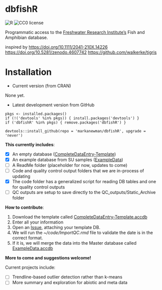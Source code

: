 # dbfishR

![R](https://img.shields.io/badge/R-4.0.x-blue)
![CC0 license](https://img.shields.io/badge/License-CC0-green.svg)

Programmatic access to the [Freshwater Research Institute’s](https://www.susqu.edu/academics/centers-and-programs/freshwater-research-institute/) Fish and Amphibian database.


inspired by 
https://doi.org/10.1111/2041-210X.14226
https://doi.org/10.5281/zenodo.4607742
https://github.com/walkerke/tigris

# Installation

* Current version (from CRAN)

None yet.

* Latest development version from GitHub

```{r}
pkgs <- installed.packages()
if (!('devtools' %in% pkgs)) { install.packages('devtools') }
if ('dbfishR' %in% pkgs) { remove.packages('dbfishR') }

devtools::install_github(repo = 'markanewman/dbfishR', upgrade = 'never')
```



**This currently includes**:

- [x] An empty database ([CompleteDataEntry-Template](https://github.com/Team-FRI/UW-Data-Entry/releases/tag/V1))
- [x] An example database from SU samples ([ExampleData](https://github.com/Team-FRI/UW-Data-Entry/releases/tag/V1))
- [ ] A ReadMe folder (placeholder for now, updates to come)
- [ ] Code and quality control output folders that we are in-process of updating
- [x] The code folder has a generalized script for reading DB tables and one for quality control outputs
- [ ] QC outputs are setup to save directly to the QC_outputs/Static_Archive folder

**How to contribute**:

1. Download the template called [CompleteDataEntry-Template.accdb](https://github.com/Team-FRI/UW-Data-Entry/releases/tag/V1) 
2. Enter all your information
3. Open an [Issue](https://github.com/Team-FRI/UW-Data-Entry/issues/new), attaching your template DB.
4. We will run the _~/code/ImportQC.rmd_ file to validate the date is in the correct format.
5. If it is, we will merge the data into the Master database called [ExampleData.accdb](https://github.com/Team-FRI/UW-Data-Entry/releases/tag/V1) 

**More to come and suggestions welcome!**

Current projects include:

- [ ] Trendline-based outlier detection rather than k-means
- [ ] More summary and exploration for abiotic and meta data
